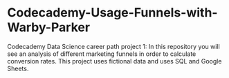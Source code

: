 # Codecademy-Usage-Funnels-with-Warby-Parker
Codecademy Data Science career path project 1: In this repository you will see an analysis of different marketing funnels in order to calculate conversion rates. This project uses fictional data and uses SQL and Google Sheets.
